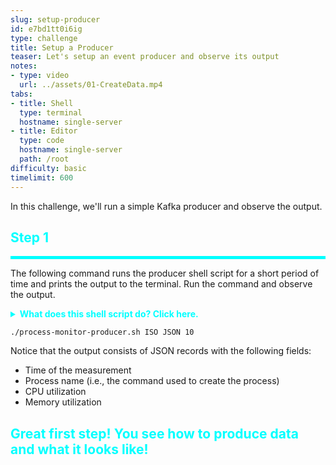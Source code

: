 ```yaml
---
slug: setup-producer
id: e7bd1tt0i6ig
type: challenge
title: Setup a Producer
teaser: Let's setup an event producer and observe its output
notes:
- type: video
  url: ../assets/01-CreateData.mp4
tabs:
- title: Shell
  type: terminal
  hostname: single-server
- title: Editor
  type: code
  hostname: single-server
  path: /root
difficulty: basic
timelimit: 600
---
```


In this challenge, we'll run a simple Kafka producer and observe the output.

<h2 style="color:cyan">Step 1</h2><hr style="color:cyan;background-color:cyan;height:5px">

The following command runs the producer shell script for a short period of time and prints the output to the terminal.
Run the command and observe the output.

<details>
  <summary style="color:cyan"><b>What does this shell script do? Click here.</b></summary>
<hr style="color:cyan">
This shell script monitors processes on the machine using the <i>top</i> command, and prints the results as JSON records.
The shell script is a little gnarly, but feel free to check it out in the editor tab.
<hr style="color:cyan">
</details>

```
./process-monitor-producer.sh ISO JSON 10
```

Notice that the output consists of JSON records with the following fields:
- Time of the measurement
- Process name (i.e., the command used to create the process)
- CPU utilization
- Memory utilization

<h2 style="color:cyan">Great first step! You see how to produce data and what it looks like!</h2>
